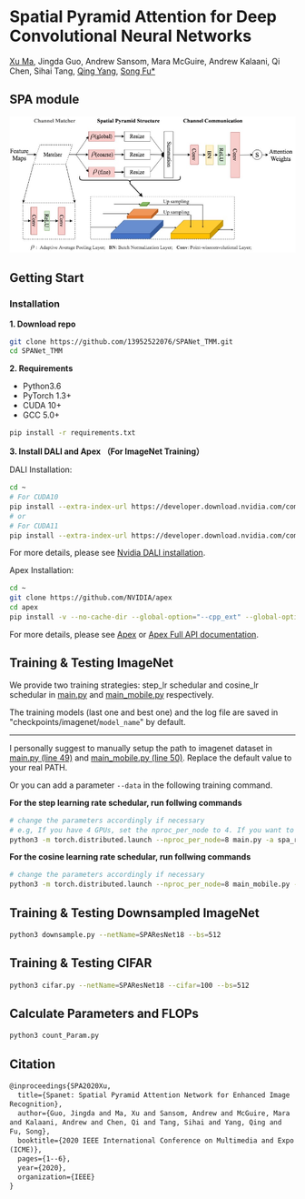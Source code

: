 # Spatial Pyramid Attention for Deep Convolutional Neural Networks
[Xu Ma](https://13952522076.github.io/), Jingda Guo, Andrew Sansom, Mara McGuire, Andrew Kalaani, Qi Chen, Sihai Tang, [Qing Yang](https://www.cse.unt.edu/~qingyang/), [Song Fu*](https://www.cse.unt.edu/~song/)


## SPA module

![SPA_module](figures/spanet.jpg)


## Getting Start
### Installation

 __1. Download repo__
 
```Bash
git clone https://github.com/13952522076/SPANet_TMM.git
cd SPANet_TMM
```

__2. Requirements__

- Python3.6
- PyTorch 1.3+
- CUDA 10+
- GCC 5.0+
```Bash
pip install -r requirements.txt
```
__3. Install DALI and Apex （For ImageNet Training）__

DALI Installation:
```Bash
cd ~
# For CUDA10
pip install --extra-index-url https://developer.download.nvidia.com/compute/redist nvidia-dali-cuda100
# or
# For CUDA11
pip install --extra-index-url https://developer.download.nvidia.com/compute/redist nvidia-dali-cuda110
```
For more details, please see [Nvidia DALI installation](https://docs.nvidia.com/deeplearning/dali/user-guide/docs/installation.html).


Apex Installation:
```Bash
cd ~
git clone https://github.com/NVIDIA/apex
cd apex
pip install -v --no-cache-dir --global-option="--cpp_ext" --global-option="--cuda_ext" ./
```
For more details, please see [Apex](https://github.com/NVIDIA/apex) or [Apex Full API documentation](https://nvidia.github.io/apex/).


<!--__Prepare ImageNet dataset__-->

<!--```Bash-->
<!--cd ~-->
<!--cd Efficient_ImageNet_Classification-->
<!--mkdir data-->
<!--cd data-->
<!--# Replace PATH_TO_ImageNet to your ImageNet dataset path-->
<!--ln -s PATH_TO_ImageNet imagenet-->
<!--```-->

## Training & Testing ImageNet
We provide two training strategies: step_lr schedular and cosine_lr schedular in [main.py](https://github.com/13952522076/SPANet_TMM/blob/master/main.py) and [main_mobile.py](https://github.com/13952522076/SPANet_TMM/blob/master/main_mobile.py) respectively.

The training models (last one and best one) and the log file  are saved in "checkpoints/imagenet/`model_name`" by default.
***

I personally suggest to manually setup the path to imagenet dataset in [main.py (line 49)](https://github.com/13952522076/SPANet_TMM/blob/fbe4f4911225c094aac175ac597dafe6168fd50d/main.py#L49) 
and [main_mobile.py (line 50)](https://github.com/13952522076/SPANet_TMM/blob/fbe4f4911225c094aac175ac597dafe6168fd50d/main_mobile.py#L50).
Replace the default value to your real PATH.

Or you can add a parameter `--data` in the following training command.


**For the step learning rate schedular, run follwing commands**
```Bash
# change the parameters accordingly if necessary
# e.g, If you have 4 GPUs, set the nproc_per_node to 4. If you want to train with 32FP, remove ----fp16.
python3 -m torch.distributed.launch --nproc_per_node=8 main.py -a spa_resnet50 --fp16 --b 32
```
**For the cosine learning rate schedular, run follwing commands**
```Bash
# change the parameters accordingly if necessary
python3 -m torch.distributed.launch --nproc_per_node=8 main_mobile.py -a spa_resnet18 --b 64 --opt-level O0
```

## Training & Testing Downsampled ImageNet
```Bash
python3 downsample.py --netName=SPAResNet18 --bs=512
```

## Training & Testing CIFAR
```Bash
python3 cifar.py --netName=SPAResNet18 --cifar=100 --bs=512
```



## Calculate Parameters and FLOPs
```Bash
python3 count_Param.py
```


## Citation

    @inproceedings{SPA2020Xu,
      title={Spanet: Spatial Pyramid Attention Network for Enhanced Image Recognition},
      author={Guo, Jingda and Ma, Xu and Sansom, Andrew and McGuire, Mara and Kalaani, Andrew and Chen, Qi and Tang, Sihai and Yang, Qing and Fu, Song},
      booktitle={2020 IEEE International Conference on Multimedia and Expo (ICME)},
      pages={1--6},
      year={2020},
      organization={IEEE}
    }

